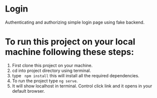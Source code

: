 # Login
Authenticating and authorizing simple login page using fake backend.

# To run this project on your local machine following these steps:  
1. First clone this project on your machine.
2. cd into project directory using terminal.
3. type ``` npm install``` this will install all the required dependencies.
4. To run the project type ```ng serve```.
5. It will show localhost in terminal. Control click link and it opens in your default browser.
